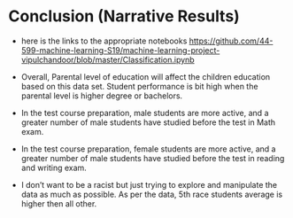 # Conclusion (Narrative Results)
* here is the links to the appropriate notebooks https://github.com/44-599-machine-learning-S19/machine-learning-project-vipulchandoor/blob/master/Classification.ipynb 
* Overall, Parental level of education will affect the children education based on this data set. Student performance is bit high when the parental level is higher degree or bachelors.

* In the test course preparation, male students are more active, and a greater number of male students have studied before the test in Math exam. 
* In the test course preparation, female students are more active, and a greater number of male students have studied before the test in reading and writing exam. 
* I don’t want to be a racist but just trying to explore and manipulate the data as much as possible. As per the data, 5th race students average is higher then all other. 
 